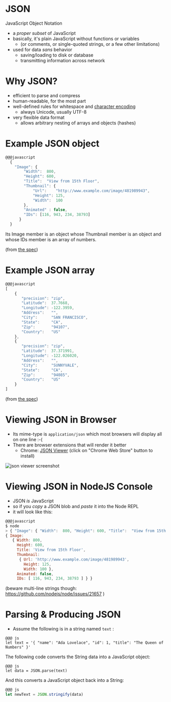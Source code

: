 # JSON

JavaScript Object Notation

* a *proper subset* of JavaScript
* basically, it's plain JavaScript without functions or variables
  * (or comments, or single-quoted strings, or a few other limitations)
* used for data *sans* behavior
  * saving/loading to disk or database
  * transmitting information across network

# Why JSON?

* efficient to parse and compress
* human-readable, for the most part
* well-defined rules for whitespace and [character encoding](https://tools.ietf.org/html/rfc7159#section-8) 
  * always Unicode, usually UTF-8
* very flexible data format
  * allows arbitrary nesting of arrays and objects (hashes)

# Example JSON object

```javascript
@@@javascript
  {
    "Image": {
        "Width":  800,
        "Height": 600,
        "Title":  "View from 15th Floor",
        "Thumbnail": {
            "Url":    "http://www.example.com/image/481989943",
            "Height": 125,
            "Width":  100
        },
        "Animated" : false,
        "IDs": [116, 943, 234, 38793]
      }
  }
```

Its Image member is an object whose Thumbnail member is an object and
whose IDs member is an array of numbers.

(from [the spec](https://tools.ietf.org/html/rfc7159#section-13))

# Example JSON array

```javascript
@@@javascript
[
    {
       "precision": "zip",
       "Latitude":  37.7668,
       "Longitude": -122.3959,
       "Address":   "",
       "City":      "SAN FRANCISCO",
       "State":     "CA",
       "Zip":       "94107",
       "Country":   "US"
    },
    {
       "precision": "zip",
       "Latitude":  37.371991,
       "Longitude": -122.026020,
       "Address":   "",
       "City":      "SUNNYVALE",
       "State":     "CA",
       "Zip":       "94085",
       "Country":   "US"
    }
]
```

(from [the spec](https://tools.ietf.org/html/rfc7159#section-13))

# Viewing JSON in Browser

* Its mime-type is `application/json` which most browsers will display all on one line :-(
* There are browser extensions that will render it better
  * Chrome: [JSON Viewer](https://github.com/tulios/json-viewer) (click on "Chrome Web Store" button to install)

  
![json viewer screenshot](https://raw.githubusercontent.com/tulios/json-viewer/master/screenshot.png)

# Viewing JSON in NodeJS Console

* JSON *is* JavaScript
* so if you _copy_ a JSON blob and _paste_ it into the Node REPL
* it will look like this:

```javascript
@@@javascript
$ node
> { "Image": { "Width":  800, "Height": 600, "Title":  "View from 15th Floor", "Thumbnail": { "Url":    "http://www.example.com/image/481989943", "Height": 125, "Width":  100 }, "Animated" : false, "IDs": [116, 943, 234, 38793] } }
{ Image:
   { Width: 800,
     Height: 600,
     Title: 'View from 15th Floor',
     Thumbnail:
      { Url: 'http://www.example.com/image/481989943',
        Height: 125,
        Width: 100 },
     Animated: false,
     IDs: [ 116, 943, 234, 38793 ] } }

``` 

(beware multi-line strings though: https://github.com/nodejs/node/issues/21657 )

# Parsing & Producing JSON

* Assume the following is in a string named `text` :

```
@@@ js
let text = '{ "name": "Ada Lovelace", "id": 1, "title": "The Queen of Numbers" }'
```

The following code converts the String data into a JavaScript object:

```
@@@ js
let data = JSON.parse(text)
```

And this converts a JavaScript object back into a String:

```javascript
@@@ js
let newText = JSON.stringify(data)
```
